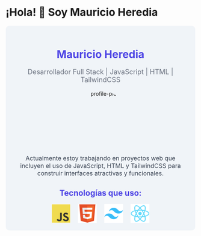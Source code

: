 # ¡Hola! 👋 Soy Mauricio Heredia

<div align="center" style="background-color: #f0f4f8; padding: 20px; border-radius: 10px;">
  <h1 style="color: #4f46e5;">Mauricio Heredia</h1>
  <p style="color: #6b7280; font-size: 18px;">Desarrollador Full Stack | JavaScript | HTML | TailwindCSS</p>
  
  <div style="display: flex; justify-content: center; gap: 20px;">
    <img src="URL_DE_TU_IMAGEN_DE_PERFIL" alt="profile-pic" style="border-radius: 50%; width: 150px; height: 150px;">
  </div>
  
  <p style="color: #374151; margin-top: 20px; font-size: 16px;">Actualmente estoy trabajando en proyectos web que incluyen el uso de JavaScript, HTML y TailwindCSS para construir interfaces atractivas y funcionales.</p>
  
  <h2 style="color: #4f46e5; margin-top: 30px;">Tecnologías que uso:</h2>
  <div style="display: flex; justify-content: center; gap: 20px; margin-top: 10px;">
    <img src="https://raw.githubusercontent.com/devicons/devicon/master/icons/javascript/javascript-original.svg" alt="JavaScript" width="50" height="50">
    <img src="https://raw.githubusercontent.com/devicons/devicon/master/icons/html5/html5-original.svg" alt="HTML5" width="50" height="50">
    <img src="https://raw.githubusercontent.com/devicons/devicon/master/icons/tailwindcss/tailwindcss-original.svg" alt="TailwindCSS" width="50" height="50">
    <img src="https://raw.githubusercontent.com/devicons/devicon/master/icons/react/react-original.svg" alt="React" width="50" height="50">
  </div>
</div>


